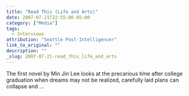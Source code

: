 ```yaml
---
title: "Read This (Life and Arts)"
date: 2007-07-21T22:55:00-05:00
category: ["Media"]
tags:
  - Interviews
attribution: "Seattle Post-Intelligencer"
link_to_original: ""
description: ""
_slug: 2007-07-21-read_this_life_and_arts
---
```


The first novel by Min Jin Lee looks at the precarious time after college graduation when dreams may not be realized, carefully laid plans can collapse and ...
